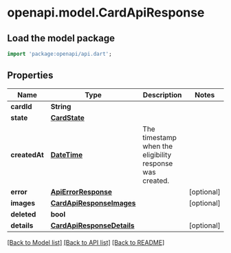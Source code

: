 # openapi.model.CardApiResponse

## Load the model package
```dart
import 'package:openapi/api.dart';
```

## Properties
Name | Type | Description | Notes
------------ | ------------- | ------------- | -------------
**cardId** | **String** |  | 
**state** | [**CardState**](CardState.md) |  | 
**createdAt** | [**DateTime**](DateTime.md) | The timestamp when the eligibility response was created. | 
**error** | [**ApiErrorResponse**](ApiErrorResponse.md) |  | [optional] 
**images** | [**CardApiResponseImages**](CardApiResponseImages.md) |  | [optional] 
**deleted** | **bool** |  | 
**details** | [**CardApiResponseDetails**](CardApiResponseDetails.md) |  | [optional] 

[[Back to Model list]](../README.md#documentation-for-models) [[Back to API list]](../README.md#documentation-for-api-endpoints) [[Back to README]](../README.md)


